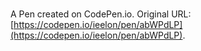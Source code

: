 # 

A Pen created on CodePen.io. Original URL: [https://codepen.io/ieelon/pen/abWPdLP](https://codepen.io/ieelon/pen/abWPdLP).


